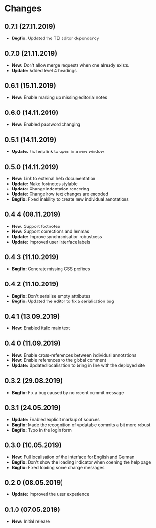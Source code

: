 # Changes

## 0.7.1 (27.11.2019)

* **Bugfix:** Updated the TEI editor dependency

## 0.7.0 (21.11.2019)

* **New:** Don't allow merge requests when one already exists.
* **Update:** Added level 4 headings

## 0.6.1 (15.11.2019)

* **New:** Enable marking up missing editorial notes

## 0.6.0 (14.11.2019)

* **New:** Enabled password changing

## 0.5.1 (14.11.2019)

* **Update:** Fix help link to open in a new window

## 0.5.0 (14.11.2019)

* **New:** Link to external help documentation
* **Update:** Make footnotes stylable
* **Update:** Change indentation rendering
* **Update:** Change how text changes are encoded
* **Bugfix:** Fixed inability to create new individual annotations

## 0.4.4 (08.11.2019)

* **New:** Support footnotes
* **New:** Support corrections and lemmas
* **Update:** Improve synchronisation robustness
* **Update:** Improved user interface labels

## 0.4.3 (11.10.2019)

* **Bugfix:** Generate missing CSS prefixes

## 0.4.2 (11.10.2019)

* **Bugfix:** Don't serialise empty attributes
* **Bugfix:** Updated the editor to fix a serialisation bug

## 0.4.1 (13.09.2019)

* **New:** Enabled italic main text

## 0.4.0 (11.09.2019)

* **New:** Enable cross-references between individual annotations
* **New:** Enable references to the global comment
* **Update:** Updated localisation to bring in line with the deployed site

## 0.3.2 (29.08.2019)

* **Bugfix:** Fix a bug caused by no recent commit message

## 0.3.1 (24.05.2019)

* **Update:** Enabled explicit markup of sources
* **Bugfix:** Made the recognition of updatable commits a bit more robust
* **Bugfix:** Typo in the login form

## 0.3.0 (10.05.2019)

* **New:** Full localisation of the interface for English and German
* **Bugfix:** Don't show the loading indicator when opening the help page
* **Bugfix:** Fixed loading some change messages

## 0.2.0 (08.05.2019)

* **Update:** Improved the user experience

## 0.1.0 (07.05.2019)

* **New:** Initial release
